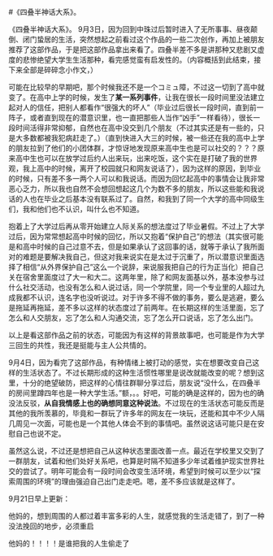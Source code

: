 #《四叠半神话大系》。

《四叠半神话大系》。
9月3日，因为回到中珠过后暂时进入了无所事事、昼夜颠倒、闭门蛰居的生活，突然想起之前看过这个作品的一些二次创作，再加上被朋友推荐了这部作品，于是把这部作品拿出来看了。四叠半差不多是讲那种又悲剧又虚度的悲惨绝望大学生生活那种，看完感觉蛮有启发性的。（内容概括到此结束，接下来全部是碎碎念小作文，）

可能在比较早的早期吧，那个时候我还不是一个コミュ障，不过这一切到了高中就变了。在高中上学的时候，发生了**某一系列事件**，让我在很长一段时间里没法建立起对人的信任，把别人都看作“很强大的坏人”（毕业过后很长一段时间，直到前一阵子，或者直到现在的潜意识里，也一直把那些人当作“凶手”一样看待），很长一段时间活得非常抑郁，自然也在高中没交到几个朋友（不过其实还是有一些的，只是大多数都被我犯病赶走了。）（直到快进入大三的时候，被一些还在我的高中上学的朋友拉到了他们的小团体群，才惊讶地发现原来高中生也是可以社交的？？？原来高中生也可以在放学过后约人出来玩，出来吃饭，这个实在是打破了我的世界观，我上高中的时候，离开了校园就只和网友说话了），因为这样的原因，到毕业的时候，只有差不多一两个人可以和我说话。而因为回忆起高中的事情会让我非常恶心乏力，所以我也自然不会想回想起这几个为数不多的朋友，所以这些能和我说话的人也在毕业之后基本没有联系过了。自然，和我到了同一个大学的高中同级生们，我和他们也不认识，叫什么也不知道。

抱着上了大学过后再从零开始建立人际关系的想法度过了毕业暑假。不过上了大学过后，因为常常想起高中时候的回忆，所以又抱着“保护自己”的想法（其实很可能是和高中时候的自己过意不去，但是如果承认了这回事的话，就等于承认了我所面对的难题是要解决我自己，但这对我来说实在是太过于沉重了，所以潜意识里面选择了相信“从外界保护自己”这么一个说辞，来说服我把自己的行为正当化）把自己关在宿舍里面度过了大一和大二。这两年里，除了和网友面基以外，基本没参与过什么社交活动，也没有怎么和人说过话，同一个学院里，同一个专业里的人超过九成我都不认识，连名字也没听说过。对于许多不得不做的事务，要么是逃避，要么是拖延再拖延，差不多以这样的状态度过了前两年。在长期这样的生活里面，忘了怎么和人交朋友，忘了怎么和人沟通交流，忘了怎么开口说话，忘了怎么出门。

以上是看这部作品之前的状态，可能因为有这样的背景故事吧，也可能是作为大学三回生的共性，我还是挺能与主人公共情的。

9月4日，因为看完了这部作品，有种情绪上被打动的感觉，实在想要改变自己这样的生活状态了。不过长期形成的这种生活惯性哪里是说改就能改变的呢？想到这里，十分的绝望破防，把这样的心情往群聊分享过后，朋友说“没什么，在四叠半的房间里蹲四年也是一种大学生活。”额，。。好吧，可能的确是这样的，因为也的确没法反驳，**从自我情感上也的确想同意这种说法**。不过现在的生活状态可能反而是其他的我所羡慕的，毕竟和一群玩了许多年的网友在一块玩，还能和其中不少人隔几周见一次面，可能也是一个其他人体会不到的事情吧。虽然说这话可能只是在安慰自己也说不定。

虽然这么说，不过还是想把自己从这种状态里面改善一点。最近在学校里又交到了一群朋友，试着和他们处好关系吧，也算是时隔不知道多少年试着维护现实世界社交的尝试了。明年可能会有一段时间会改变生活环境，希望到时候可以至少以“探索周围的环境”的理由强迫自己出门走走吧。嗯，差不多应该就是这样了。


9月21日早上更新：

他妈的，想到周围的人都过着丰富多彩的人生，就感觉我的生活走错了，到了一种没法挽回的地步，必须重启

他妈的！！！！是谁把我的人生偷走了